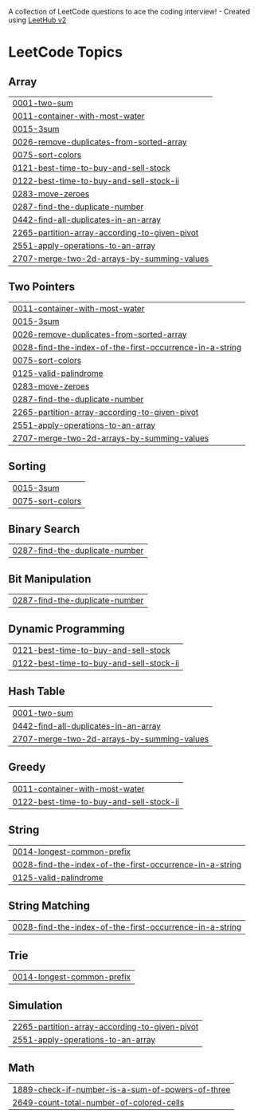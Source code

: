 A collection of LeetCode questions to ace the coding interview! - Created using [LeetHub v2](https://github.com/arunbhardwaj/LeetHub-2.0)
<!---LeetCode Topics Start-->
# LeetCode Topics
## Array
|  |
| ------- |
| [0001-two-sum](https://github.com/Rupeshrana/Arsh-Goel-DSA-Sheet-/tree/master/0001-two-sum) |
| [0011-container-with-most-water](https://github.com/Rupeshrana/Arsh-Goel-DSA-Sheet-/tree/master/0011-container-with-most-water) |
| [0015-3sum](https://github.com/Rupeshrana/Arsh-Goel-DSA-Sheet-/tree/master/0015-3sum) |
| [0026-remove-duplicates-from-sorted-array](https://github.com/Rupeshrana/Arsh-Goel-DSA-Sheet-/tree/master/0026-remove-duplicates-from-sorted-array) |
| [0075-sort-colors](https://github.com/Rupeshrana/Arsh-Goel-DSA-Sheet-/tree/master/0075-sort-colors) |
| [0121-best-time-to-buy-and-sell-stock](https://github.com/Rupeshrana/Arsh-Goel-DSA-Sheet-/tree/master/0121-best-time-to-buy-and-sell-stock) |
| [0122-best-time-to-buy-and-sell-stock-ii](https://github.com/Rupeshrana/Arsh-Goel-DSA-Sheet-/tree/master/0122-best-time-to-buy-and-sell-stock-ii) |
| [0283-move-zeroes](https://github.com/Rupeshrana/Arsh-Goel-DSA-Sheet-/tree/master/0283-move-zeroes) |
| [0287-find-the-duplicate-number](https://github.com/Rupeshrana/Arsh-Goel-DSA-Sheet-/tree/master/0287-find-the-duplicate-number) |
| [0442-find-all-duplicates-in-an-array](https://github.com/Rupeshrana/Arsh-Goel-DSA-Sheet-/tree/master/0442-find-all-duplicates-in-an-array) |
| [2265-partition-array-according-to-given-pivot](https://github.com/Rupeshrana/Arsh-Goel-DSA-Sheet-/tree/master/2265-partition-array-according-to-given-pivot) |
| [2551-apply-operations-to-an-array](https://github.com/Rupeshrana/Arsh-Goel-DSA-Sheet-/tree/master/2551-apply-operations-to-an-array) |
| [2707-merge-two-2d-arrays-by-summing-values](https://github.com/Rupeshrana/Arsh-Goel-DSA-Sheet-/tree/master/2707-merge-two-2d-arrays-by-summing-values) |
## Two Pointers
|  |
| ------- |
| [0011-container-with-most-water](https://github.com/Rupeshrana/Arsh-Goel-DSA-Sheet-/tree/master/0011-container-with-most-water) |
| [0015-3sum](https://github.com/Rupeshrana/Arsh-Goel-DSA-Sheet-/tree/master/0015-3sum) |
| [0026-remove-duplicates-from-sorted-array](https://github.com/Rupeshrana/Arsh-Goel-DSA-Sheet-/tree/master/0026-remove-duplicates-from-sorted-array) |
| [0028-find-the-index-of-the-first-occurrence-in-a-string](https://github.com/Rupeshrana/Arsh-Goel-DSA-Sheet-/tree/master/0028-find-the-index-of-the-first-occurrence-in-a-string) |
| [0075-sort-colors](https://github.com/Rupeshrana/Arsh-Goel-DSA-Sheet-/tree/master/0075-sort-colors) |
| [0125-valid-palindrome](https://github.com/Rupeshrana/Arsh-Goel-DSA-Sheet-/tree/master/0125-valid-palindrome) |
| [0283-move-zeroes](https://github.com/Rupeshrana/Arsh-Goel-DSA-Sheet-/tree/master/0283-move-zeroes) |
| [0287-find-the-duplicate-number](https://github.com/Rupeshrana/Arsh-Goel-DSA-Sheet-/tree/master/0287-find-the-duplicate-number) |
| [2265-partition-array-according-to-given-pivot](https://github.com/Rupeshrana/Arsh-Goel-DSA-Sheet-/tree/master/2265-partition-array-according-to-given-pivot) |
| [2551-apply-operations-to-an-array](https://github.com/Rupeshrana/Arsh-Goel-DSA-Sheet-/tree/master/2551-apply-operations-to-an-array) |
| [2707-merge-two-2d-arrays-by-summing-values](https://github.com/Rupeshrana/Arsh-Goel-DSA-Sheet-/tree/master/2707-merge-two-2d-arrays-by-summing-values) |
## Sorting
|  |
| ------- |
| [0015-3sum](https://github.com/Rupeshrana/Arsh-Goel-DSA-Sheet-/tree/master/0015-3sum) |
| [0075-sort-colors](https://github.com/Rupeshrana/Arsh-Goel-DSA-Sheet-/tree/master/0075-sort-colors) |
## Binary Search
|  |
| ------- |
| [0287-find-the-duplicate-number](https://github.com/Rupeshrana/Arsh-Goel-DSA-Sheet-/tree/master/0287-find-the-duplicate-number) |
## Bit Manipulation
|  |
| ------- |
| [0287-find-the-duplicate-number](https://github.com/Rupeshrana/Arsh-Goel-DSA-Sheet-/tree/master/0287-find-the-duplicate-number) |
## Dynamic Programming
|  |
| ------- |
| [0121-best-time-to-buy-and-sell-stock](https://github.com/Rupeshrana/Arsh-Goel-DSA-Sheet-/tree/master/0121-best-time-to-buy-and-sell-stock) |
| [0122-best-time-to-buy-and-sell-stock-ii](https://github.com/Rupeshrana/Arsh-Goel-DSA-Sheet-/tree/master/0122-best-time-to-buy-and-sell-stock-ii) |
## Hash Table
|  |
| ------- |
| [0001-two-sum](https://github.com/Rupeshrana/Arsh-Goel-DSA-Sheet-/tree/master/0001-two-sum) |
| [0442-find-all-duplicates-in-an-array](https://github.com/Rupeshrana/Arsh-Goel-DSA-Sheet-/tree/master/0442-find-all-duplicates-in-an-array) |
| [2707-merge-two-2d-arrays-by-summing-values](https://github.com/Rupeshrana/Arsh-Goel-DSA-Sheet-/tree/master/2707-merge-two-2d-arrays-by-summing-values) |
## Greedy
|  |
| ------- |
| [0011-container-with-most-water](https://github.com/Rupeshrana/Arsh-Goel-DSA-Sheet-/tree/master/0011-container-with-most-water) |
| [0122-best-time-to-buy-and-sell-stock-ii](https://github.com/Rupeshrana/Arsh-Goel-DSA-Sheet-/tree/master/0122-best-time-to-buy-and-sell-stock-ii) |
## String
|  |
| ------- |
| [0014-longest-common-prefix](https://github.com/Rupeshrana/Arsh-Goel-DSA-Sheet-/tree/master/0014-longest-common-prefix) |
| [0028-find-the-index-of-the-first-occurrence-in-a-string](https://github.com/Rupeshrana/Arsh-Goel-DSA-Sheet-/tree/master/0028-find-the-index-of-the-first-occurrence-in-a-string) |
| [0125-valid-palindrome](https://github.com/Rupeshrana/Arsh-Goel-DSA-Sheet-/tree/master/0125-valid-palindrome) |
## String Matching
|  |
| ------- |
| [0028-find-the-index-of-the-first-occurrence-in-a-string](https://github.com/Rupeshrana/Arsh-Goel-DSA-Sheet-/tree/master/0028-find-the-index-of-the-first-occurrence-in-a-string) |
## Trie
|  |
| ------- |
| [0014-longest-common-prefix](https://github.com/Rupeshrana/Arsh-Goel-DSA-Sheet-/tree/master/0014-longest-common-prefix) |
## Simulation
|  |
| ------- |
| [2265-partition-array-according-to-given-pivot](https://github.com/Rupeshrana/Arsh-Goel-DSA-Sheet-/tree/master/2265-partition-array-according-to-given-pivot) |
| [2551-apply-operations-to-an-array](https://github.com/Rupeshrana/Arsh-Goel-DSA-Sheet-/tree/master/2551-apply-operations-to-an-array) |
## Math
|  |
| ------- |
| [1889-check-if-number-is-a-sum-of-powers-of-three](https://github.com/Rupeshrana/Arsh-Goel-DSA-Sheet-/tree/master/1889-check-if-number-is-a-sum-of-powers-of-three) |
| [2649-count-total-number-of-colored-cells](https://github.com/Rupeshrana/Arsh-Goel-DSA-Sheet-/tree/master/2649-count-total-number-of-colored-cells) |
<!---LeetCode Topics End-->